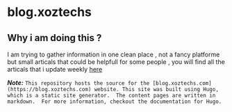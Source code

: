 # blog.xoztechs
## Why i am doing this ?
I am trying to gather information in one clean place , not a fancy platforme but small articals that could be helpfull for some people , you will find all the articals that i update weekly [here](https://github.com/alaeddinebenhassir/blog.xoztechs/tree/master/content/post)

***Note:*** `This repository hosts the source for the [blog.xoztechs.com](https://blog.xoztechs.com) website. This site was built using Hugo, which is a static site generator.  The content pages are written in markdown.  For more information, checkout the documentation for Hugo.`
